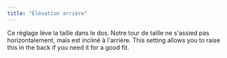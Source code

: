 ```yaml
---
title: "Élévation arrière"
---
```


Ce réglage lève la taille dans le dos. Notre tour de taille ne s'assied pas horizontalement, mais est incliné à l'arrière. This setting allows you to raise this in the back if you need it for a good fit.




